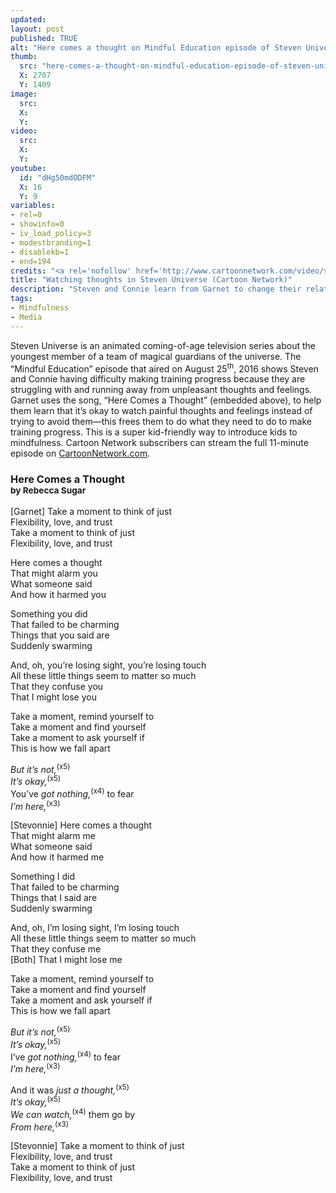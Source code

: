 ```yaml
---
updated:
layout: post
published: TRUE
alt: "Here comes a thought on Mindful Education episode of Steven Universe on Cartoon Network"
thumb:
  src: "here-comes-a-thought-on-mindful-education-episode-of-steven-universe-on-cartoon-network.jpg"
  X: 2707
  Y: 1409
image:
  src: 
  X: 
  Y: 
video:
  src:
  X: 
  Y: 
youtube:
  id: "dHg50mdODFM"
  X: 16
  Y: 9
variables: 
- rel=0
- showinfo=0
- iv_load_policy=3
- modestbranding=1
- disablekb=1
- end=194
credits: "<a rel='nofollow' href='http://www.cartoonnetwork.com/video/steven-universe/mindful-education-episode.html'>Steven Universe &copy;&nbsp;Cartoon&nbsp;Network</a>"
title: "Watching thoughts in Steven Universe (Cartoon Network)"
description: "Steven and Connie learn from Garnet to change their relationship with unpleasant thoughts and feelings, instead of trying to get rid of them."
tags:
- Mindfulness
- Media
---
```

Steven Universe is an animated coming-of-age television series about the youngest member of a team of magical guardians of the universe. The “Mindful Education” episode that aired on August 25<sup>th</sup>, 2016 shows Steven and Connie having difficulty making training progress because they are struggling with and running away from unpleasant thoughts and feelings. Garnet uses the song, “Here Comes a Thought” (embedded above), to help them learn that it’s okay to watch painful thoughts and feelings instead of trying to avoid them&mdash;this frees them to do what they need to do to make training progress. This is a super kid-friendly way to introduce kids to mindfulness. Cartoon Network subscribers can stream the full 11-minute episode on <a rel='nofollow' href='http://www.cartoonnetwork.com/video/steven-universe/mindful-education-episode.html'>CartoonNetwork.com</a>.
<div class="lyrics">
	<h3>Here Comes a Thought<br><small>by Rebecca Sugar</small></h3>
	<div>
		<p>
			[Garnet] Take a moment to think of just<br>
			Flexibility, love, and trust<br>
			Take a moment to think of just<br>
			Flexibility, love, and trust
		</p>
		<p>
			Here comes a thought<br>
			That might alarm you<br>
			What someone said<br>
			And how it harmed you
		</p>
		<p>
			Something you did<br>
			That failed to be charming<br>
			Things that you said are<br>
			Suddenly swarming
		</p>
		<p>
			And, oh, you’re losing sight, you’re losing touch<br>
			All these little things seem to matter so much<br>
			That they confuse you<br>
			That I might lose you
		</p>
		<p>
			Take a moment, remind yourself to<br>
			Take a moment and find yourself<br>
			Take a moment to ask yourself if<br>
			This is how we fall apart
		</p>
		<p>
			<i>But it’s not,</i><sup>(x5)</sup><br>
			<i>It’s okay,</i><sup>(x5)</sup><br>
			You’ve <i>got nothing,</i><sup>(x4)</sup> to fear<br>
			<i>I’m here,</i><sup>(x3)</sup>
		</p>
		<p>
			[Stevonnie] Here comes a thought<br>
			That might alarm me<br>
			What someone said<br>
			And how it harmed me
		</p>
		<p>
			Something I did<br>
			That failed to be charming<br>
			Things that I said are<br>
			Suddenly swarming
		</p>
		<p>
			And, oh, I’m losing sight, I’m losing touch<br>
			All these little things seem to matter so much<br>
			That they confuse me<br>
			[Both] That I might lose me
		</p>
		<p>
			Take a moment, remind yourself to<br>
			Take a moment and find yourself<br>
			Take a moment and ask yourself if<br>
			This is how we fall apart
		</p>
		<p>
			<i>But it’s not,</i><sup>(x5)</sup><br>
			<i>It’s okay,</i><sup>(x5)</sup><br>
			I’ve <i>got nothing,</i><sup>(x4)</sup> to fear<br>
			<i>I’m here,</i><sup>(x3)</sup>
		</p>
		<p>
			And it was <i>just a thought,</i><sup>(x5)</sup><br>
			<i>It’s okay,</i><sup>(x5)</sup><br>
			<i>We can watch,</i><sup>(x4)</sup> them go by<br>
			<i>From here,</i><sup>(x3)</sup>
		</p>
		<p>
			[Stevonnie] Take a moment to think of just<br>
			Flexibility, love, and trust<br>
			Take a moment to think of just<br>
			Flexibility, love, and trust
		</p>
	</div>
</div>